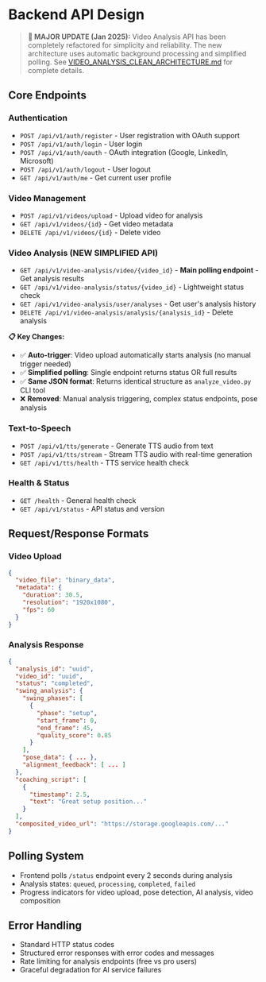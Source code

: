 # Backend API Design

> **🚀 MAJOR UPDATE (Jan 2025):** Video Analysis API has been completely refactored for simplicity and reliability. The new architecture uses automatic background processing and simplified polling. See [VIDEO_ANALYSIS_CLEAN_ARCHITECTURE.md](VIDEO_ANALYSIS_CLEAN_ARCHITECTURE.md) for complete details.

## Core Endpoints

### Authentication
- `POST /api/v1/auth/register` - User registration with OAuth support
- `POST /api/v1/auth/login` - User login
- `POST /api/v1/auth/oauth` - OAuth integration (Google, LinkedIn, Microsoft)
- `POST /api/v1/auth/logout` - User logout
- `GET /api/v1/auth/me` - Get current user profile

### Video Management
- `POST /api/v1/videos/upload` - Upload video for analysis
- `GET /api/v1/videos/{id}` - Get video metadata
- `DELETE /api/v1/videos/{id}` - Delete video

### Video Analysis (NEW SIMPLIFIED API)
- `GET /api/v1/video-analysis/video/{video_id}` - **Main polling endpoint** - Get analysis results 
- `GET /api/v1/video-analysis/status/{video_id}` - Lightweight status check
- `GET /api/v1/video-analysis/user/analyses` - Get user's analysis history
- `DELETE /api/v1/video-analysis/analysis/{analysis_id}` - Delete analysis

**📋 Key Changes:**
- ✅ **Auto-trigger**: Video upload automatically starts analysis (no manual trigger needed)
- ✅ **Simplified polling**: Single endpoint returns status OR full results
- ✅ **Same JSON format**: Returns identical structure as `analyze_video.py` CLI tool
- ❌ **Removed**: Manual analysis triggering, complex status endpoints, pose analysis

### Text-to-Speech
- `POST /api/v1/tts/generate` - Generate TTS audio from text
- `POST /api/v1/tts/stream` - Stream TTS audio with real-time generation
- `GET /api/v1/tts/health` - TTS service health check

### Health & Status
- `GET /health` - General health check
- `GET /api/v1/status` - API status and version

## Request/Response Formats

### Video Upload
```json
{
  "video_file": "binary_data",
  "metadata": {
    "duration": 30.5,
    "resolution": "1920x1080",
    "fps": 60
  }
}
```

### Analysis Response
```json
{
  "analysis_id": "uuid",
  "video_id": "uuid",
  "status": "completed",
  "swing_analysis": {
    "swing_phases": [
      {
        "phase": "setup",
        "start_frame": 0,
        "end_frame": 45,
        "quality_score": 0.85
      }
    ],
    "pose_data": { ... },
    "alignment_feedback": [ ... ]
  },
  "coaching_script": [
    {
      "timestamp": 2.5,
      "text": "Great setup position..."
    }
  ],
  "composited_video_url": "https://storage.googleapis.com/..."
}
```

## Polling System
- Frontend polls `/status` endpoint every 2 seconds during analysis
- Analysis states: `queued`, `processing`, `completed`, `failed`
- Progress indicators for video upload, pose detection, AI analysis, video composition

## Error Handling
- Standard HTTP status codes
- Structured error responses with error codes and messages
- Rate limiting for analysis endpoints (free vs pro users)
- Graceful degradation for AI service failures